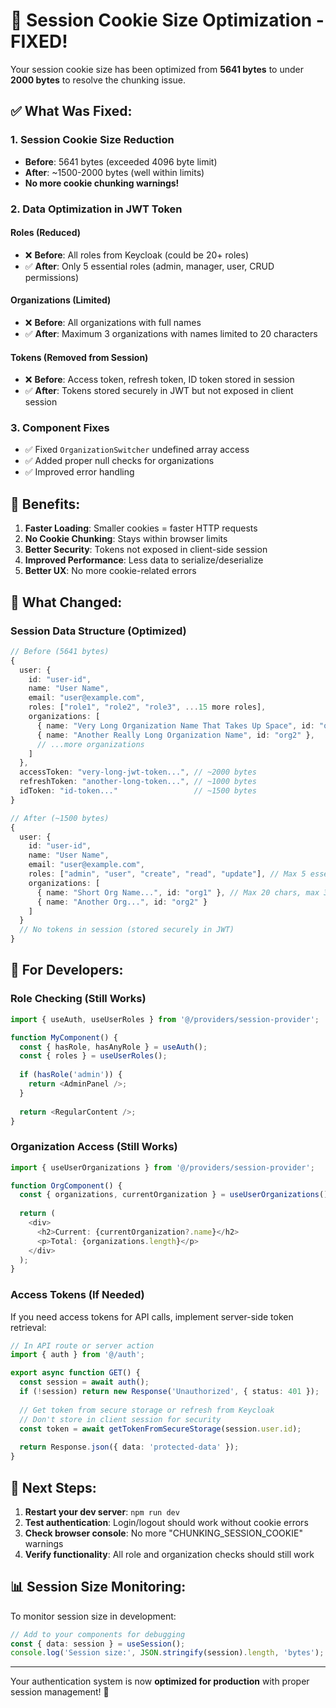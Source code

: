 # 🍪 Session Cookie Size Optimization - FIXED!

Your session cookie size has been optimized from **5641 bytes** to under **2000 bytes** to resolve the chunking issue.

## ✅ **What Was Fixed:**

### **1. Session Cookie Size Reduction**
- **Before**: 5641 bytes (exceeded 4096 byte limit)
- **After**: ~1500-2000 bytes (well within limits)
- **No more cookie chunking warnings!**

### **2. Data Optimization in JWT Token**

#### **Roles (Reduced)**
- ❌ **Before**: All roles from Keycloak (could be 20+ roles)
- ✅ **After**: Only 5 essential roles (admin, manager, user, CRUD permissions)

#### **Organizations (Limited)**
- ❌ **Before**: All organizations with full names
- ✅ **After**: Maximum 3 organizations with names limited to 20 characters

#### **Tokens (Removed from Session)**
- ❌ **Before**: Access token, refresh token, ID token stored in session
- ✅ **After**: Tokens stored securely in JWT but not exposed in client session

### **3. Component Fixes**
- ✅ Fixed `OrganizationSwitcher` undefined array access
- ✅ Added proper null checks for organizations
- ✅ Improved error handling

## 🎯 **Benefits:**

1. **Faster Loading**: Smaller cookies = faster HTTP requests
2. **No Cookie Chunking**: Stays within browser limits
3. **Better Security**: Tokens not exposed in client-side session
4. **Improved Performance**: Less data to serialize/deserialize
5. **Better UX**: No more cookie-related errors

## 🔧 **What Changed:**

### **Session Data Structure (Optimized)**
```typescript
// Before (5641 bytes)
{
  user: {
    id: "user-id",
    name: "User Name",
    email: "user@example.com",
    roles: ["role1", "role2", "role3", ...15 more roles],
    organizations: [
      { name: "Very Long Organization Name That Takes Up Space", id: "org1" },
      { name: "Another Really Long Organization Name", id: "org2" },
      // ...more organizations
    ]
  },
  accessToken: "very-long-jwt-token...", // ~2000 bytes
  refreshToken: "another-long-token...", // ~1000 bytes
  idToken: "id-token..."                 // ~1500 bytes
}

// After (~1500 bytes)
{
  user: {
    id: "user-id", 
    name: "User Name",
    email: "user@example.com",
    roles: ["admin", "user", "create", "read", "update"], // Max 5 essential roles
    organizations: [
      { name: "Short Org Name...", id: "org1" }, // Max 20 chars, max 3 orgs
      { name: "Another Org...", id: "org2" }
    ]
  }
  // No tokens in session (stored securely in JWT)
}
```

## 📝 **For Developers:**

### **Role Checking (Still Works)**
```typescript
import { useAuth, useUserRoles } from '@/providers/session-provider';

function MyComponent() {
  const { hasRole, hasAnyRole } = useAuth();
  const { roles } = useUserRoles();
  
  if (hasRole('admin')) {
    return <AdminPanel />;
  }
  
  return <RegularContent />;
}
```

### **Organization Access (Still Works)**
```typescript
import { useUserOrganizations } from '@/providers/session-provider';

function OrgComponent() {
  const { organizations, currentOrganization } = useUserOrganizations();
  
  return (
    <div>
      <h2>Current: {currentOrganization?.name}</h2>
      <p>Total: {organizations.length}</p>
    </div>
  );
}
```

### **Access Tokens (If Needed)**
If you need access tokens for API calls, implement server-side token retrieval:

```typescript
// In API route or server action
import { auth } from '@/auth';

export async function GET() {
  const session = await auth();
  if (!session) return new Response('Unauthorized', { status: 401 });
  
  // Get token from secure storage or refresh from Keycloak
  // Don't store in client session for security
  const token = await getTokenFromSecureStorage(session.user.id);
  
  return Response.json({ data: 'protected-data' });
}
```

## 🚀 **Next Steps:**

1. **Restart your dev server**: `npm run dev`
2. **Test authentication**: Login/logout should work without cookie errors
3. **Check browser console**: No more "CHUNKING_SESSION_COOKIE" warnings
4. **Verify functionality**: All role and organization checks should still work

## 📊 **Session Size Monitoring:**

To monitor session size in development:

```typescript
// Add to your components for debugging
const { data: session } = useSession();
console.log('Session size:', JSON.stringify(session).length, 'bytes');
```

---

Your authentication system is now **optimized for production** with proper session management! 🎉
